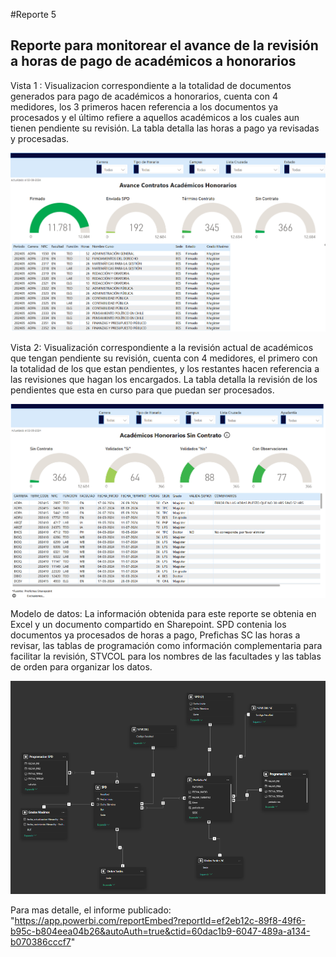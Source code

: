 #Reporte 5

## Reporte para monitorear el avance de la revisión a horas de pago de académicos a honorarios

Vista 1 : Visualizacion correspondiente a la totalidad de documentos generados para pago de académicos a honorarios, cuenta con 4 medidores, los 3 primeros hacen referencia a los documentos ya procesados y el último refiere a aquellos académicos a los cuales aun tienen pendiente su revisión. La tabla detalla las horas a pago ya revisadas y procesadas.

![alt text](image.png)

Vista 2: Visualización correspondiente a la revisión actual de académicos que tengan pendiente su revisión, cuenta con 4 medidores, el primero con la totalidad de los que estan pendientes, y los restantes hacen referencia a las revisiones que hagan los encargados. La tabla detalla la revisión de los pendientes que esta en curso para que puedan ser procesados.

![alt text](image-1.png)

Modelo de datos: La información obtenida para este reporte se obtenia en Excel y un documento compartido en Sharepoint. SPD contenia los documentos ya procesados de horas a pago, Prefichas SC las horas a revisar, las tablas de programación como información complementaria para facilitar la revisión, STVCOL para los nombres de las facultades y las tablas de orden para organizar los datos.

![alt text](image-2.png)

Para mas detalle, el informe publicado: "https://app.powerbi.com/reportEmbed?reportId=ef2eb12c-89f8-49f6-b95c-b804eea04b26&autoAuth=true&ctid=60dac1b9-6047-489a-a134-b070386cccf7"